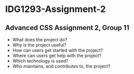 # IDG1293-Assignment-2
## Advanced CSS Assignment 2, Group 11

- What does the project do?
- Why is the project useful?
- How can users get started with the project?
- Where can users get help with the project?
- Which technology is used?
- Who maintains, and contributes to, the project?
